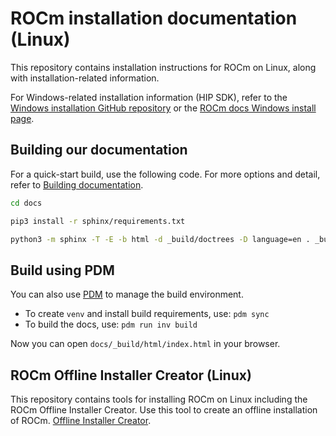 # ROCm installation documentation (Linux)

This repository contains installation instructions for ROCm on Linux, along with installation-related
information.

For Windows-related installation information (HIP SDK), refer to the
[Windows installation GitHub repository](https://github.com/ROCm/rocm-install-on-windows) or the
[ROCm docs Windows install page](https://rocm.docs.amd.com/projects/install-on-windows/en/latest/).

## Building our documentation

For a quick-start build, use the following code. For more options and detail, refer to
[Building documentation](https://rocm.docs.amd.com/en/latest/contribute/building.html).

```bash
cd docs

pip3 install -r sphinx/requirements.txt

python3 -m sphinx -T -E -b html -d _build/doctrees -D language=en . _build/html
```

## Build using PDM

You can also use [PDM](https://pdm-project.org/latest/#installation) to manage the build environment.

* To create `venv` and install build requirements, use: `pdm sync`
* To build the docs, use: `pdm run inv build`

Now you can open `docs/_build/html/index.html` in your browser.

## ROCm Offline Installer Creator (Linux)

This repository contains tools for installing ROCm on Linux including the ROCm Offline Installer
Creator.  Use this tool to create an offline installation of ROCm.
[Offline Installer Creator](https://github.com/ROCm/rocm-install-on-linux-internal/tree/develop/src/offline-installer).

